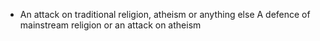 - An attack on traditional religion, atheism or anything else
A defence of mainstream religion or an attack on atheism
